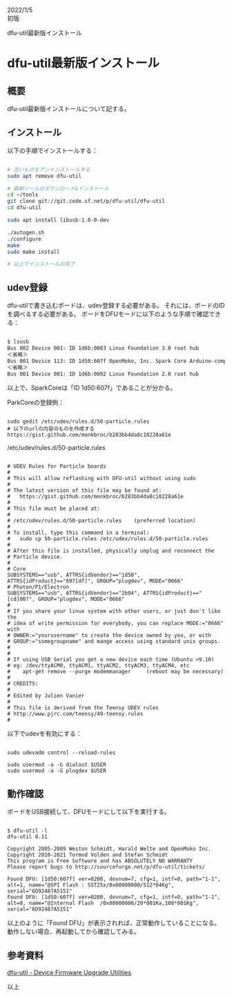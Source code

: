   
2022/1/5  
初版

dfu-util最新版インストール  
# dfu-util最新版インストール     

## 概要
dfu-util最新版インストールについて記する。

## インストール
以下の手順でインストールする：

```bash

# 古いものをアンインストールする
sudo apt remove dfu-util

# 最新ソールのダウンロード&インストール
cd ~/tools
git clone git://git.code.sf.net/p/dfu-util/dfu-util
cd dfu-util

sudo apt install libusb-1.0-0-dev

./autogen.sh
./configure
make	
sudo make install

# 以上でインストールの完了
```

## udev登録
dfu-utilで書き込むボードは、udev登録する必要がある。
それには、ボードのIDを調べるする必要がある。
ボードをDFUモードに以下のような手順で確認できる：
```bash

$ lsusb
Bus 002 Device 001: ID 1d6b:0003 Linux Foundation 3.0 root hub
＜省略＞
Bus 001 Device 113: ID 1d50:607f OpenMoko, Inc. Spark Core Arduino-compatible board with WiFi (bootloader)
＜省略＞
Bus 001 Device 001: ID 1d6b:0002 Linux Foundation 2.0 root hub
```
以上で、SparkCoreは「ID 1d50:607f」であることが分かる。

ParkCoreの登録例：
```

sudo gedit /etc/udev/rules.d/50-particle.rules
# 以下のurlの内容のものを作成する
https://gist.github.com/monkbroc/b283bb4da8c10228a61e
```

/etc/udev/rules.d/50-particle.rules
```

# UDEV Rules for Particle boards
#
# This will allow reflashing with DFU-util without using sudo
#
# The latest version of this file may be found at:
#   https://gist.github.com/monkbroc/b283bb4da8c10228a61e
#
# This file must be placed at:
#
# /etc/udev/rules.d/50-particle.rules    (preferred location)
#
# To install, type this command in a terminal:
#   sudo cp 50-particle.rules /etc/udev/rules.d/50-particle.rules
#
# After this file is installed, physically unplug and reconnect the
# Particle device.
#
# Core
SUBSYSTEMS=="usb", ATTRS{idVendor}=="1d50", ATTRS{idProduct}=="607[df]", GROUP="plugdev", MODE="0666"
# Photon/P1/Electron
SUBSYSTEMS=="usb", ATTRS{idVendor}=="2b04", ATTRS{idProduct}=="[cd]00?", GROUP="plugdev", MODE="0666"
#
# If you share your linux system with other users, or just don't like the
# idea of write permission for everybody, you can replace MODE:="0666" with
# OWNER:="yourusername" to create the device owned by you, or with
# GROUP:="somegroupname" and mange access using standard unix groups.
#
#
# If using USB Serial you get a new device each time (Ubuntu >9.10)
# eg: /dev/ttyACM0, ttyACM1, ttyACM2, ttyACM3, ttyACM4, etc
#    apt-get remove --purge modemmanager     (reboot may be necessary)
#
# CREDITS:
#
# Edited by Julien Vanier
#
# This file is derived from the Teensy UDEV rules
# http://www.pjrc.com/teensy/49-teensy.rules
#
```

以下でudevを有効にする：
```

sudo udevadm control --reload-rules

sudo usermod -a -G dialout $USER
sudo usermod -a -G plugdev $USER
```

## 動作確認
ボードをUSB接続して、DFUモードにして以下を実行する。
```

$ dfu-util -l
dfu-util 0.11

Copyright 2005-2009 Weston Schmidt, Harald Welte and OpenMoko Inc.
Copyright 2010-2021 Tormod Volden and Stefan Schmidt
This program is Free Software and has ABSOLUTELY NO WARRANTY
Please report bugs to http://sourceforge.net/p/dfu-util/tickets/

Found DFU: [1d50:607f] ver=0200, devnum=7, cfg=1, intf=0, path="1-1", alt=1, name="@SPI Flash : SST25x/0x00000000/512*04Kg", serial="6D92487A5151"
Found DFU: [1d50:607f] ver=0200, devnum=7, cfg=1, intf=0, path="1-1", alt=0, name="@Internal Flash  /0x08000000/20*001Ka,108*001Kg", serial="6D92487A5151"
```
以上のように「Found DFU」が表示されれば、正常動作していることになる。
動作しない場合、再起動してから確認してみる。

## 参考資料
[dfu-util - Device Firmware Upgrade Utilities](http://dfu-util.sourceforge.net/)   

以上
